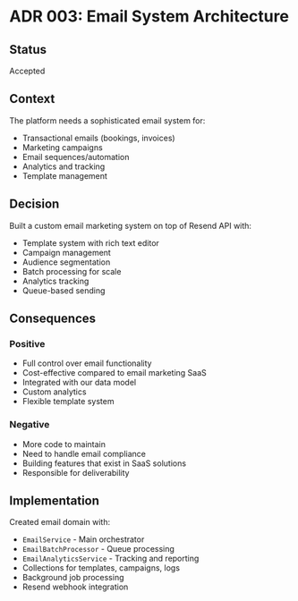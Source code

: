 # ADR 003: Email System Architecture

## Status

Accepted

## Context

The platform needs a sophisticated email system for:

- Transactional emails (bookings, invoices)
- Marketing campaigns
- Email sequences/automation
- Analytics and tracking
- Template management

## Decision

Built a custom email marketing system on top of Resend API with:

- Template system with rich text editor
- Campaign management
- Audience segmentation
- Batch processing for scale
- Analytics tracking
- Queue-based sending

## Consequences

### Positive

- Full control over email functionality
- Cost-effective compared to email marketing SaaS
- Integrated with our data model
- Custom analytics
- Flexible template system

### Negative

- More code to maintain
- Need to handle email compliance
- Building features that exist in SaaS solutions
- Responsible for deliverability

## Implementation

Created email domain with:

- `EmailService` - Main orchestrator
- `EmailBatchProcessor` - Queue processing
- `EmailAnalyticsService` - Tracking and reporting
- Collections for templates, campaigns, logs
- Background job processing
- Resend webhook integration
